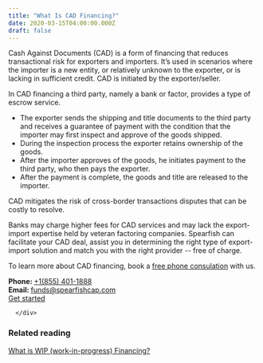 ```yaml
---
title: "What Is CAD Financing?"
date: 2020-03-15T04:00:00.000Z
draft: false
---
```


Cash Against Documents (CAD) is a form of financing that reduces transactional risk for exporters and importers. It’s used in scenarios where the importer is a new entity, or relatively unknown to the exporter, or is lacking in sufficient credit. CAD is initiated by the exporter/seller. 

In CAD financing a third party, namely a bank or factor, provides a type of escrow service. 

* The exporter sends the shipping and title documents to the third party and receives a guarantee of payment with the condition that the importer may first inspect and approve of the goods shipped.
* During the inspection process the exporter retains ownership of the goods. 
* After the importer approves of the goods, he initiates payment to the third party, who then pays the exporter.
* After the payment is complete, the goods and title are released to the importer.

CAD mitigates the risk of cross-border transactions disputes that can be costly to resolve. 

Banks may charge higher fees for CAD services and may lack the export-import expertise held by veteran factoring companies. Spearfish can facilitate your CAD deal, assist you in determining the right type of export-import solution and match you with the right provider -- free of charge.

To learn more about CAD financing, book a <a href="https://calendly.com/spearfish/consultation?month=2020-06" target="blank">free phone consulation</a> with us.

<div class="call">
  <div class="call-box-top">
    <div class="call-phone"><strong>Phone: </strong> <a href="tel:855-401-1888">&#43;1(855) 401-1888</a> </div>
    <div class="call-email"><strong>Email: </strong>
      <a href="mailto:funds@spearfishcap.com">
        funds@spearfishcap.com
      </a>
    </div>
  </div>
  <div class="call-box-bottom">
    <a href="https://calendly.com/spearfish/consultation" target="blank" class="button">Get started</a>
  </div>
</div>

      </div>
      

### Related reading
<p></p>
<p><a href="/blog/wip-financing/">What is WIP (work-in-progress) Financing?</a></p>
